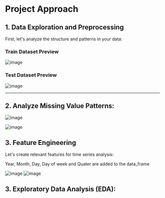 # Project Approach

## 1. Data Exploration and Preprocessing
First, let's analyze the structure and patterns in your data:

### Train Dataset Preview

![image](https://github.com/user-attachments/assets/af603f77-89d9-40f2-a0f8-2e5b5c8bd054)

### Test Dataset Preview

![image](https://github.com/user-attachments/assets/f66bd105-3369-4d1f-91d2-a363f0d2ff3f)

---
## 2. Analyze Missing Value Patterns:

![image](https://github.com/user-attachments/assets/fbf191ed-486b-4df4-a620-03ccebed11db)

![image](https://github.com/user-attachments/assets/d24cbc77-d420-471e-adfb-38339f29dbef)

## 3. Feature Engineering
Let's create relevant features for time series analysis:

Year, Month, Day, Day of week and Quater are added to the data_frame

![image](https://github.com/user-attachments/assets/f34c9295-6a0b-487c-9357-b128ff56c374)
![image](https://github.com/user-attachments/assets/9766784f-3aa9-40f4-b876-5e3c47be8736)

## 3. Exploratory Data Analysis (EDA):
